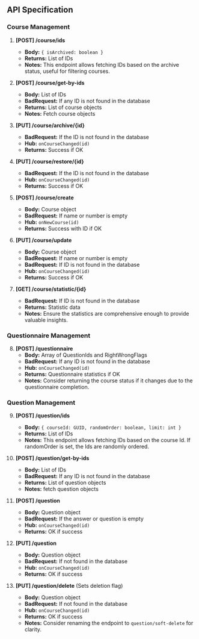 ## API Specification

### Course Management

1. **[POST] /course/ids**
    - **Body:** `{ isArchived: boolean }`
    - **Returns:** List of IDs
    - **Notes:** This endpoint allows fetching IDs based on the archive status, useful for filtering courses.

2. **[POST] /course/get-by-ids**
    - **Body:** List of IDs
    - **BadRequest:** If any ID is not found in the database
    - **Returns:** List of course objects
    - **Notes:** Fetch course objects

3. **[PUT] /course/archive/{id}**
    - **BadRequest:** If the ID is not found in the database
    - **Hub:** `onCourseChanged(id)`
    - **Returns:** Success if OK

4. **[PUT] /course/restore/{id}**
    - **BadRequest:** If the ID is not found in the database
    - **Hub:** `onCourseChanged(id)`
    - **Returns:** Success if OK

5. **[POST] /course/create**
    - **Body:** Course object
    - **BadRequest:** If name or number is empty
    - **Hub:** `onNewCourse(id)`
    - **Returns:** Success with ID if OK

6. **[PUT] /course/update**
    - **Body:** Course object
    - **BadRequest:** If name or number is empty
    - **BadRequest:** If ID is not found in the database
    - **Hub:** `onCourseChanged(id)`
    - **Returns:** Success if OK

7. **[GET] /course/statistic/{id}**
    - **BadRequest:** If ID is not found in the database
    - **Returns:** Statistic data
    - **Notes:** Ensure the statistics are comprehensive enough to provide valuable insights.

### Questionnaire Management

8. **[POST] /questionnaire**
    - **Body:** Array of QuestionIds and RightWrongFlags
    - **BadRequest:** If any ID is not found in the database
    - **Hub:** `onCourseChanged(id)`
    - **Returns:** Questionnaire statistics if OK
    - **Notes:** Consider returning the course status if it changes due to the questionnaire completion.

### Question Management

9. **[POST] /question/ids**
    - **Body:** `{ courseId: GUID, randomOrder: boolean, limit: int }`
    - **Returns:** List of IDs
    - **Notes:** This endpoint allows fetching IDs based on the course Id. If randomOrder is set, the Ids are randomly ordered.

10. **[POST] /question/get-by-ids**
    - **Body:** List of IDs
    - **BadRequest:** If any ID is not found in the database
    - **Returns:** List of question objects
    - **Notes:** fetch question objects

11. **[POST] /question**
    - **Body:** Question object
    - **BadRequest:** If the answer or question is empty
    - **Hub:** `onCourseChanged(id)`
    - **Returns:** OK if success

12. **[PUT] /question**
    - **Body:** Question object
    - **BadRequest:** If not found in the database
    - **Hub:** `onCourseChanged(id)`
    - **Returns:** OK if success

13. **[PUT] /question/delete** (Sets deletion flag)
    - **Body:** Question object
    - **BadRequest:** If not found in the database
    - **Hub:** `onCourseChanged(id)`
    - **Returns:** OK if success
    - **Notes:** Consider renaming the endpoint to `question/soft-delete` for clarity.
